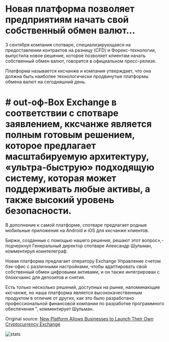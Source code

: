# Новая платформа позволяет предприятиям начать свой собственный обмен валют...

3 сентября компания спотваре, специализирующаяся на предоставлении контрактов на разницу (CFD) и Форекс-технологии, выпустила новое решение, которое позволяет клиентам начать собственный обмен валют, говорится в официальном пресс-релизе.

Платформа называется кксчанже и компания утверждает, что она должна быть наиболее технологически продвинутые платформы обмена валют на сегодняшний день.

# # out-оф-Box Exchange в соответствии с спотваре заявлением, кксчанже является полным готовым решением, которое предлагает масштабируемую архитектуру, «ультра-быструю» подходящую систему, которая может поддерживать любые активы, а также высокий уровень безопасности.

В дополнение к самой платформе, спотваре предлагает родные мобильные приложения на Android и iOS для кксчанже клиентов.

Биржи, созданные с помощью нашего решения, решают этот вопрос»,-подчеркнул Генеральный директор спотваре Александр Шульман, комментируя коинтелеграф.

Новая платформа предлагает оператору Exchange Управление счетом бэк-офис с различными настройками, чтобы адаптировать свой собственный обмен цифровыми активами, и он также интегрирован с блоккчаинс для депозитов и снятия.

Есть только несколько решений, доступных на рынке, напоминающие кксчанже, но наша платформа является высококачественным продуктом в отличие от других, как это было разработано профессиональной финансовой компании по разработке программного обеспечения ", комментирует Шульман.

Original source: [New Platform Allows Businesses to Launch Their Own Cryptocurrency Exchange](https://cointelegraph.com/news/new-platform-allows-businesses-to-launch-their-own-cryptocurrency-exchange)

![stats](https://c.statcounter.com/11760860/0/a89fa40b/1/ "stats")